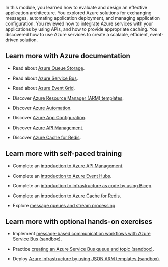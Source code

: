 In this module, you learned how to evaluate and design an effective application architecture. You explored Azure solutions for exchanging messages, automating application deployment, and managing application configuration. You reviewed how to integrate Azure services with your applications by using APIs, and how to provide appropriate caching. You discovered how to use Azure services to create a scalable, efficient, event-driven solution.

## Learn more with Azure documentation

- Read about [Azure Queue Storage](https://azure.microsoft.com/services/storage/queues/).

- Read about [Azure Service Bus](https://azure.microsoft.com/services/service-bus/).

- Read about [Azure Event Grid](https://azure.microsoft.com/services/event-grid/).

- Discover [Azure Resource Manager (ARM) templates](/azure/azure-resource-manager/templates/overview).

- Discover [Azure Automation](/azure/automation/automation-intro).

- Discover [Azure App Configuration](/azure/azure-app-configuration/overview).

- Discover [Azure API Management](/azure/api-management/api-management-key-concepts).

- Discover [Azure Cache for Redis](/azure/azure-cache-for-redis/cache-overview).

## Learn more with self-paced training

- Complete an [introduction to Azure API Management](/training/modules/introduction-to-azure-api-management/).

- Complete an [introduction to Azure Event Hubs](/training/modules/intro-to-event-hubs/).

- Complete an [introduction to infrastructure as code by using Bicep](/training/modules/introduction-to-infrastructure-as-code-using-bicep/).

- Complete an [introduction to Azure Cache for Redis](/training/modules/intro-to-azure-cache-for-redis/).

- Explore [message queues and stream processing](/training/modules/cmu-message-queues-streams/).

## Learn more with optional hands-on exercises

- Implement [message-based communication workflows with Azure Service Bus (sandbox)](/training/modules/implement-message-workflows-with-service-bus/).

- Practice [creating an Azure Service Bus queue and topic (sandbox)](/training/modules/implement-message-workflows-with-service-bus/3-exercise-implement-a-service-bus-topic-and-queue).

- Deploy [Azure infrastructure by using JSON ARM templates (sandbox)](/training/modules/create-azure-resource-manager-template-vs-code/).
